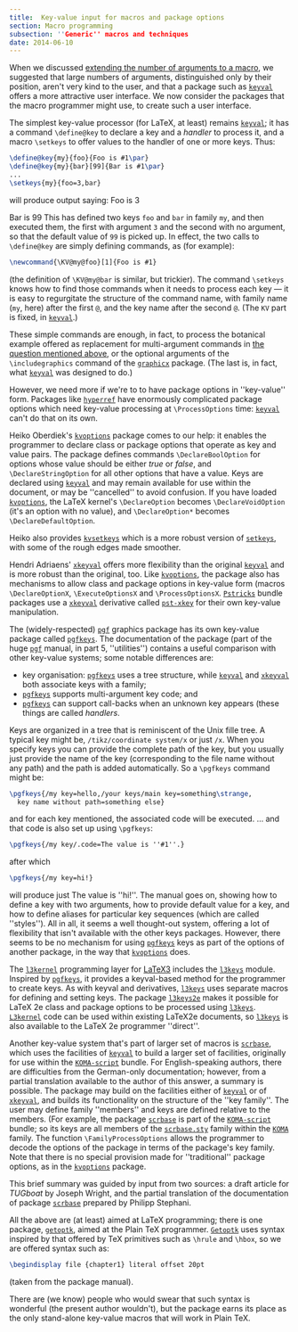 ```yaml
---
title:  Key-value input for macros and package options
section: Macro programming
subsection: ''Generic'' macros and techniques
date: 2014-06-10
---
```


When we discussed 
[extending the number of arguments to a macro](FAQ-moren9.md), we
suggested that large numbers of arguments, distinguished only by their
position, aren't very kind to the user, and that a package such as
[`keyval`](https://ctan.org/pkg/keyval) offers a more attractive user interface.  We now
consider the packages that the macro programmer might use, to create
such a user interface.

The simplest key-value processor (for LaTeX, at least) remains
[`keyval`](https://ctan.org/pkg/keyval); it has a command `\define@key` to declare a key
and a _handler_ to process it, and a macro `\setkeys` to offer
values to the handler of one or more keys.  Thus:
```latex
\define@key{my}{foo}{Foo is #1\par}
\define@key{my}{bar}[99]{Bar is #1\par}
...
\setkeys{my}{foo=3,bar}
```
will produce output saying:
  Foo is 3

  Bar is 99
This has defined two keys `foo` and `bar` in family
`my`, and then executed them, the first with argument
`3` and the second with no argument, so that the default
value of `99` is picked up.  In effect, the two calls to
`\define@key` are simply defining commands, as (for example):
```latex
\newcommand{\KV@my@foo}[1]{Foo is #1}
```
(the definition of `\KV@my@bar` is similar, but trickier).  The
command `\setkeys` knows how to find those commands when it needs to
process each key&nbsp;&mdash; it is easy to regurgitate the structure of the
command name, with family name (`my`, here) after the first
`@`, and the key name after the second `@`.  (The
`KV` part is fixed, in [`keyval`](https://ctan.org/pkg/keyval).)

These simple commands are enough, in fact, to process the botanical
example offered as replacement for multi-argument commands in 
[the question mentioned above](FAQ-moren9.md), or the
optional arguments of the `\includegraphics` command of the
[`graphicx`](https://ctan.org/pkg/graphicx) package.  (The last is, in fact, what
[`keyval`](https://ctan.org/pkg/keyval) was designed to do.)

However, we need more if we're to to have package options in
''key-value'' form.  Packages like [`hyperref`](https://ctan.org/pkg/hyperref) have enormously
complicated package options which need key-value processing at
`\ProcessOptions` time: [`keyval`](https://ctan.org/pkg/keyval) can't do that on its own.

Heiko Oberdiek's [`kvoptions`](https://ctan.org/pkg/kvoptions) package comes to our help: it
enables the programmer to declare class or package options that
operate as key and value pairs.  The package defines commands
`\DeclareBoolOption` for options whose value should be either
_true_ or _false_, and `\DeclareStringOption` for all
other options that have a value.  Keys are declared using
[`keyval`](https://ctan.org/pkg/keyval) and may remain available for use within the document,
or may be ''cancelled'' to avoid confusion.  If you have loaded
[`kvoptions`](https://ctan.org/pkg/kvoptions), the LaTeX kernel's `\DeclareOption` becomes
`\DeclareVoidOption` (it's an option with no value), and
`\DeclareOption*` becomes `\DeclareDefaultOption`.

Heiko also provides [`kvsetkeys`](https://ctan.org/pkg/kvsetkeys) which is a more robust version
of [`setkeys`](https://ctan.org/pkg/latex-tools), with some of the rough edges made smoother.

Hendri Adriaens' [`xkeyval`](https://ctan.org/pkg/xkeyval) offers more flexibility than
the original [`keyval`](https://ctan.org/pkg/keyval) and is more robust than the original,
too.  Like [`kvoptions`](https://ctan.org/pkg/kvoptions), the package also has mechanisms to
allow class and package options in key-value form (macros
`\DeclareOptionX`, `\ExecuteOptionsX` and `\ProcessOptionsX`.
[`Pstricks`](https://ctan.org/pkg/Pstricks) bundle packages use a [`xkeyval`](https://ctan.org/pkg/xkeyval) derivative
called [`pst-xkey`](https://ctan.org/pkg/pst-xkey) for their own key-value manipulation.

The (widely-respected) [`pgf`](https://ctan.org/pkg/pgf) graphics package has its own
key-value package called [`pgfkeys`](https://ctan.org/pkg/pgfkeys).  The documentation of the
package (part of the huge [`pgf`](https://ctan.org/pkg/pgf) manual, in part 5,
''utilities'') contains a useful comparison with other key-value
systems; some notable differences are:
  

-  key organisation: [`pgfkeys`](https://ctan.org/pkg/pgfkeys) uses a tree structure, while
    [`keyval`](https://ctan.org/pkg/keyval) and [`xkeyval`](https://ctan.org/pkg/xkeyval) both associate keys with a family;
-  [`pgfkeys`](https://ctan.org/pkg/pgfkeys) supports multi-argument key code; and
-  [`pgfkeys`](https://ctan.org/pkg/pgfkeys) can support call-backs when an unknown key
    appears (these things are called _handlers_.

Keys are organized in a tree that is reminiscent of the Unix fille
tree.  A typical key might be, `/tikz/coordinate system/x` or
just `/x`.  When you specify keys you can provide the complete
path of the key, but you usually just provide the name of the key
(corresponding to the file name without any path) and the path is
added automatically.  So a `\pgfkeys` command might be:
<!-- {% raw %} -->
```latex
\pgfkeys{/my key=hello,/your keys/main key=something\strange,
  key name without path=something else}
```
<!-- {% endraw %} -->
and for each key mentioned, the associated code will be executed.
&hellip; and that code is also set up using `\pgfkeys`:
```latex
\pgfkeys{/my key/.code=The value is ''#1''.}
```
after which
```latex
\pgfkeys{/my key=hi!}
```
will produce just
  The value is ''hi!''.
The manual goes on, showing how to define a key with two arguments,
how to provide default value for a key, and how to define aliases for
particular key sequences (which are called ''styles'').  All in all,
it seems a well thought-out system, offering a lot of flexibility that
isn't available with the other keys packages.  However, there seems to
be no mechanism for using [`pgfkeys`](https://ctan.org/pkg/pgfkeys) keys as part of the
options of another package, in the way that [`kvoptions`](https://ctan.org/pkg/kvoptions) does.

The [`l3kernel`](https://ctan.org/pkg/l3kernel) programming layer for [LaTeX3](FAQ-LaTeX3.md)
includes the [`l3keys`](https://ctan.org/pkg/l3keys) module.  Inspired by [`pgfkeys`](https://ctan.org/pkg/pgfkeys),
it provides a keyval-based method for the programmer to create keys.
As with keyval and derivatives, [`l3keys`](https://ctan.org/pkg/l3keys) uses separate macros
for defining and setting keys.  The package [`l3keys2e`](https://ctan.org/pkg/l3keys2e) makes
it possible for LaTeX 2e class and package
options to be processed using [`l3keys`](https://ctan.org/pkg/l3keys). [`L3kernel`](https://ctan.org/pkg/L3kernel)
code can be used within existing LaTeX2e documents, so
[`l3keys`](https://ctan.org/pkg/l3keys) is also available to the LaTeX 2e programmer ''direct''.

Another key-value system that's part of larger set of macros is
[`scrbase`](https://ctan.org/pkg/scrbase), which uses the facilities of [`keyval`](https://ctan.org/pkg/keyval) to
build a larger set of facilities, originally for use within the
[`KOMA-script`](https://ctan.org/pkg/koma-script) bundle.  For English-speaking authors, there are
difficulties from the German-only documentation; however, from a
partial translation available to the author of this answer, a summary
is possible.  The package may build on the facilities either of
[`keyval`](https://ctan.org/pkg/keyval) or of [`xkeyval`](https://ctan.org/pkg/xkeyval), and builds its functionality
on the structure of the ''key family''.  The user may define family
''members'' and keys are defined relative to the members.  (For example,
the package [`scrbase`](https://ctan.org/pkg/scrbase) is part of the [`KOMA-script`](https://ctan.org/pkg/koma-script)
bundle; so its keys are all members of the [`scrbase.sty`](https://ctan.org/pkg/scrbase)
family within the [`KOMA`](https://ctan.org/pkg/koma-script) family.  The function
`\FamilyProcessOptions` allows the programmer to decode the options
of the package in terms of the package's key family.  Note that there
is no special provision made for ''traditional'' package options, as
in the [`kvoptions`](https://ctan.org/pkg/kvoptions) package.

This brief summary was guided by input from two sources: a draft article
for _TUGboat_ by Joseph Wright, and the partial translation of the
documentation of package [`scrbase`](https://ctan.org/pkg/scrbase) prepared by Philipp
Stephani.

All the above are (at least) aimed at LaTeX programming; there is
one package, [`getoptk`](https://ctan.org/pkg/getoptk), aimed at the Plain TeX programmer.
[`Getoptk`](https://ctan.org/pkg/Getoptk) uses syntax inspired by that offered by TeX
primitives such as `\hrule` and `\hbox`, so we are offered
syntax such as:
```latex
\begindisplay file {chapter1} literal offset 20pt
```
(taken from the package manual).

There are (we know) people who would swear that such syntax is
wonderful (the present author wouldn't), but the package earns its
place as the only stand-alone key-value macros that will work in Plain TeX.

